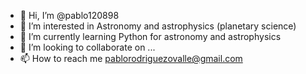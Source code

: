 - 👋 Hi, I’m @pablo120898
- 👀 I’m interested in Astronomy and astrophysics (planetary science)
- 🌱 I’m currently learning Python for astronomy and astrophysics
- 💞️ I’m looking to collaborate on ...
- 📫 How to reach me pablorodriguezovalle@gmail.com

<!---
pablo120898/pablo120898 is a ✨ special ✨ repository because its `README.md` (this file) appears on your GitHub profile.
You can click the Preview link to take a look at your changes.
--->
